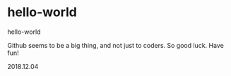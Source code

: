 # hello-world
hello-world

Github seems to be a big thing, and not just to coders. 
So good luck. Have fun! 

2018.12.04

